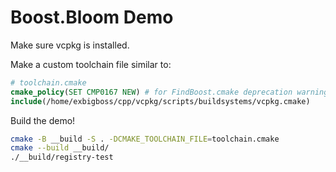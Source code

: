 # Boost.Bloom Demo

Make sure vcpkg is installed.

Make a custom toolchain file similar to:
```cmake
# toolchain.cmake
cmake_policy(SET CMP0167 NEW) # for FindBoost.cmake deprecation warnings
include(/home/exbigboss/cpp/vcpkg/scripts/buildsystems/vcpkg.cmake)
```

Build the demo!

```bash
cmake -B __build -S . -DCMAKE_TOOLCHAIN_FILE=toolchain.cmake
cmake --build __build/
./__build/registry-test
```
